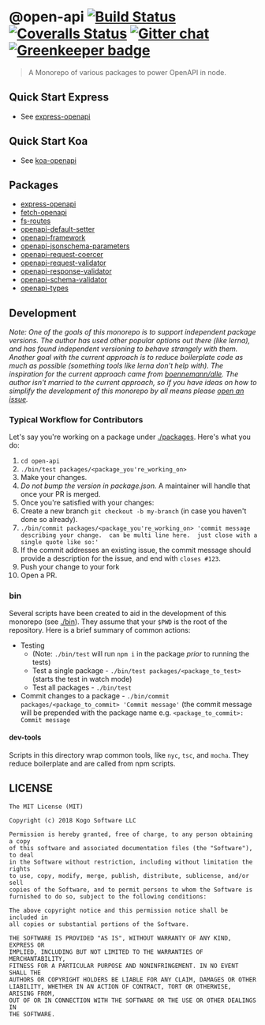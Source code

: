 # @open-api [![Build Status][travis-image]][travis-url] [![Coveralls Status][coveralls-image]][coveralls-url] [![Gitter chat][gitter-image]][gitter-url] [![Greenkeeper badge](https://badges.greenkeeper.io/kogosoftwarellc/open-api.svg)](https://greenkeeper.io/)
> A Monorepo of various packages to power OpenAPI in node.

## Quick Start Express

* See [express-openapi](https://github.com/kogosoftwarellc/open-api/tree/master/packages/express-openapi)

## Quick Start Koa
* See [koa-openapi](https://github.com/kogosoftwarellc/open-api/tree/master/packages/koa-openapi)

## Packages
* [express-openapi](https://github.com/kogosoftwarellc/open-api/tree/master/packages/express-openapi)
* [fetch-openapi](https://github.com/kogosoftwarellc/open-api/tree/master/packages/fetch-openapi)
* [fs-routes](https://github.com/kogosoftwarellc/open-api/tree/master/packages/fs-routes)
* [openapi-default-setter](https://github.com/kogosoftwarellc/open-api/tree/master/packages/openapi-default-setter)
* [openapi-framework](https://github.com/kogosoftwarellc/open-api/tree/master/packages/openapi-framework)
* [openapi-jsonschema-parameters](https://github.com/kogosoftwarellc/open-api/tree/master/packages/openapi-jsonschema-parameters)
* [openapi-request-coercer](https://github.com/kogosoftwarellc/open-api/tree/master/packages/openapi-request-coercer)
* [openapi-request-validator](https://github.com/kogosoftwarellc/open-api/tree/master/packages/openapi-request-validator)
* [openapi-response-validator](https://github.com/kogosoftwarellc/open-api/tree/master/packages/openapi-response-validator)
* [openapi-schema-validator](https://github.com/kogosoftwarellc/open-api/tree/master/packages/openapi-schema-validator)
* [openapi-types](https://github.com/kogosoftwarellc/open-api/tree/master/packages/openapi-types)

## Development

_Note:  One of the goals of this monorepo is to support independent package versions.  The author has used other popular options out there (like lerna), and has found independent versioning to behave strangely with them.  Another goal with the current approach is to reduce boilerplate code as much as possible (something tools like lerna don't help with).  The inspiration for the current approach came from [boennemann/alle](https://github.com/boennemann/alle).  The author isn't
married to the current approach, so if you have ideas on how to simplify the development of this monorepo by all means please [open an issue](https://github.com/kogosoftwarellc/open-api/issues/new)._

### Typical Workflow for Contributors

Let's say you're working on a package under [./packages](https://github.com/kogosoftwarellc/open-api/tree/master/packages).  Here's what you do:

1. `cd open-api`
1. `./bin/test packages/<package_you're_working_on>`
1. Make your changes.
  1. _Do not bump the version in package.json._  A maintainer will handle that once your PR is merged.
1. Once you're satisfied with your changes:
  1. Create a new branch `git checkout -b my-branch` (in case you haven't done so already).
  1. `./bin/commit packages/<package_you're_working_on> 'commit message describing your change.  can be multi line here.  just close with a single quote like so:'`
  1. If the commit addresses an existing issue, the commit message should provide a description for the issue, and end with `closes #123`.
  1. Push your change to your fork
  1. Open a PR.

### bin

Several scripts have been created to aid in the development of this monorepo (see [./bin](./bin)).  They assume that your `$PWD` is the root of the repository.  Here is a brief summary of common actions:

* Testing
  * (Note: `./bin/test` will run `npm i` in the package _prior_ to running the tests)
  * Test a single package - `./bin/test packages/<package_to_test>` (starts the test in watch mode)
  * Test all packages - `./bin/test`
* Commit changes to a package - `./bin/commit packages/<package_to_commit> 'Commit message'` (the commit message will be prepended with the package name e.g. `<package_to_commit>: Commit message`

#### dev-tools
Scripts in this directory wrap common tools, like `nyc`, `tsc`, and `mocha`.  They reduce boilerplate and are called from npm scripts.

## LICENSE

```
The MIT License (MIT)

Copyright (c) 2018 Kogo Software LLC

Permission is hereby granted, free of charge, to any person obtaining a copy
of this software and associated documentation files (the "Software"), to deal
in the Software without restriction, including without limitation the rights
to use, copy, modify, merge, publish, distribute, sublicense, and/or sell
copies of the Software, and to permit persons to whom the Software is
furnished to do so, subject to the following conditions:

The above copyright notice and this permission notice shall be included in
all copies or substantial portions of the Software.

THE SOFTWARE IS PROVIDED "AS IS", WITHOUT WARRANTY OF ANY KIND, EXPRESS OR
IMPLIED, INCLUDING BUT NOT LIMITED TO THE WARRANTIES OF MERCHANTABILITY,
FITNESS FOR A PARTICULAR PURPOSE AND NONINFRINGEMENT. IN NO EVENT SHALL THE
AUTHORS OR COPYRIGHT HOLDERS BE LIABLE FOR ANY CLAIM, DAMAGES OR OTHER
LIABILITY, WHETHER IN AN ACTION OF CONTRACT, TORT OR OTHERWISE, ARISING FROM,
OUT OF OR IN CONNECTION WITH THE SOFTWARE OR THE USE OR OTHER DEALINGS IN
THE SOFTWARE.
```

[travis-url]: https://travis-ci.org/kogosoftwarellc/open-api
[travis-image]: https://api.travis-ci.org/kogosoftwarellc/open-api.svg?branch=master

[coveralls-url]: https://coveralls.io/r/kogosoftwarellc/open-api
[coveralls-image]: https://coveralls.io/repos/github/kogosoftwarellc/open-api/badge.svg?branch=master

[gitter-url]: https://gitter.im/kogosoftwarellc/open-api
[gitter-image]: https://badges.gitter.im/kogosoftwarellc/open-api.png
